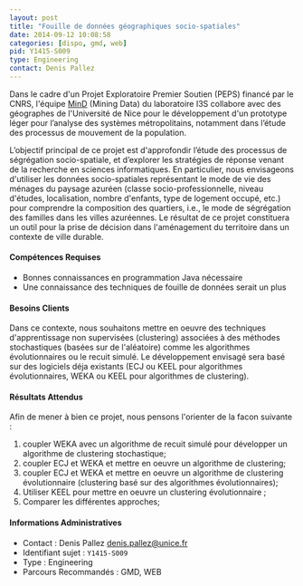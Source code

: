 ```yaml
---
layout: post
title: "Fouille de données géographiques socio-spatiales"
date: 2014-09-12 10:08:58
categories: [dispo, gmd, web]
pid: Y1415-S009
type: Engineering
contact: Denis Pallez
---
```

       
Dans le cadre d'un Projet Exploratoire Premier Soutien (PEPS) financé par le CNRS, l'équipe [MinD](http://mind.i3s.unice.fr) (Mining Data) du laboratoire I3S collabore avec des géographes de l'Université de Nice pour  le développement d'un prototype léger pour l’analyse des systèmes métropolitains, notamment dans l’étude des processus de mouvement de la population.

L’objectif principal de ce projet est d'approfondir l’étude des processus de ségrégation socio-spatiale, et d’explorer les stratégies de réponse venant de la recherche en sciences informatiques. En particulier, nous envisageons d'utiliser les données socio-spatiales représentant le mode de vie des ménages du paysage azuréen (classe socio-professionnelle, niveau d'études, localisation, nombre d'enfants, type de logement occupé, etc.) pour comprendre la composition des quartiers, i.e., le mode de ségrégation des familles dans les villes azuréennes. Le résultat de ce projet constituera un outil pour la prise de décision dans l'aménagement du territoire dans un contexte de ville durable.

#### Compétences Requises
- Bonnes connaissances en programmation Java nécessaire
- Une connaissance des techniques de fouille de données serait un plus


#### Besoins Clients
Dans ce contexte, nous souhaitons mettre en oeuvre des techniques d'apprentissage non supervisées (clustering) associées à des méthodes stochastiques (basées sur de l'aléatoire) comme les algorithmes évolutionnaires ou le recuit simulé. Le développement envisagé sera basé sur des logiciels déja existants (ECJ ou KEEL pour algorithmes évolutionnaires, WEKA ou KEEL pour algorithmes de clustering).

#### Résultats Attendus
Afin de mener à bien ce projet, nous pensons l'orienter de la facon suivante :

1. coupler WEKA avec un algorithme de recuit simulé pour développer un algorithme de clustering stochastique;
2. coupler ECJ et WEKA et mettre en oeuvre un algorithme de clustering;
3. coupler ECJ et WEKA et mettre en oeuvre un algorithme de clustering évolutionnaire (clustering basé sur des algorithmes évolutionnaires);
3. Utiliser KEEL pour mettre en oeuvre un clustering évolutionnaire ;
4. Comparer les différentes approches;
     

#### Informations Administratives
  * Contact : Denis Pallez <denis.pallez@unice.fr>
  * Identifiant sujet : `Y1415-S009`
  * Type : Engineering
  * Parcours Recommandés : GMD, WEB
     